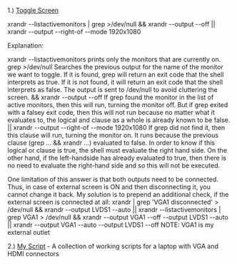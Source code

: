 1.) [Toggle Screen](https://unix.stackexchange.com/questions/315726/how-to-create-xrandr-output-toggle-script)

xrandr --listactivemonitors | grep <BBB> >/dev/null && xrandr --output <BBB> --off || xrandr --output <BBB> --right-of <AAA> --mode 1920x1080

Explanation:

xrandr --listactivemonitors prints only the monitors that are currently on.
grep <BBB> >/dev/null Searches the previous output for the name of the monitor we want to toggle. If it is found, grep will return an exit code that the shell interprets as true. If it is not found, it will return an exit code that the shell interprets as false. The output is sent to /dev/null to avoid cluttering the screen.
&& xrandr --output <BBB> --off If grep found the monitor in the list of active monitors, then this will run, turning the monitor off. But if grep exited with a falsey exit code, then this will not run because no matter what it evaluates to, the logical and clause as a whole is already known to be false.
|| xrandr --output <BBB> --right-of <AAA> --mode 1920x1080 If grep did not find it, then this clause will run, turning the monitor on. It runs because the previous clause (grep ... && xrandr ...) evaluated to false. In order to know if this logical or clause is true, the shell must evaluate the right hand side. On the other hand, if the left-handside has already evaluated to true, then there is no need to evaluate the right-hand side and so this will not be executed.

One limitation of this answer is that both outputs need to be connected. Thus, in case of external screen is ON and then disconnecting it, you cannot change it back. My solution is to prepend an additional check, if the external screen is connected at all: xrandr | grep 'VGA1 disconnected' > /dev/null && xrandr --output LVDS1 --auto || xrandr --listactivemonitors | grep VGA1 > /dev/null && xrandr --output VGA1 --off --output LVDS1 --auto || xrandr --output VGA1 --auto --output LVDS1 --off NOTE: VGA1 is my external outlet

2.) [My Script](MyScript) - A collection of working scripts for a laptop with VGA and HDMI connectors
